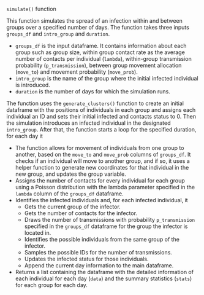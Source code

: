`simulate()` function

This function simulates the spread of an infection within and between groups over a specified number of days. The function takes three inputs `groups_df` and `intro_group` and `duration`.

-   `groups_df` is the input dataframe. It contains information about each group such as group size, within group contact rate as the average number of contacts per individual (`lambda`), within-group transmission probability (`p_transmission`), between group movement allocation (`move_to`) and movement probability (`move_prob`).
-   `intro_group` is the name of the group where the initial infected individual is introduced.
-   `duration` is the number of days for which the simulation runs.

The function uses the `generate_clusters()` function to create an initial dataframe with the positions of individuals in each group and assigns each individual an ID and sets their initial infected and contacts status to 0. Then the simulation introduces an infected individual in the designated `intro_group`. After that, the function starts a loop for the specified duration, for each day it

-   The function allows for movement of individuals from one group to another, based on the `move_to` and `move_prob` columns of `groups_df`. It checks if an individual will move to another group, and if so, it uses a helper function to generate new coordinates for that individual in the new group, and updates the group variable.
-   Assigns the number of contacts for every individual for each group using a Poisson distribution with the lambda parameter specified in the `lambda` column of the `groups_df` dataframe.
-   Identifies the infected individuals and, for each infected individual, it
    -   Gets the current group of the infector.
    -   Gets the number of contacts for the infector.
    -   Draws the number of transmissions with probability `p_transmission` specified in the `groups_df` dataframe for the group the infector is located in.
    -   Identifies the possible individuals from the same group of the infector.
    -   Samples the possible IDs for the number of transmissions.
    -   Updates the infected status for those individuals.
    -   Append the current day information to the main dataframe.
-   Returns a list containing the dataframe with the detailed information of each individual for each day (`data`) and the summary statistics (`stats`) for each group for each day.